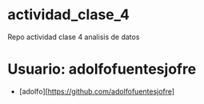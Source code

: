 # actividad_clase_4
Repo actividad clase 4 analisis de datos

# Usuario: adolfofuentesjofre
* [adolfo][https://github.com/adolfofuentesjofre]

